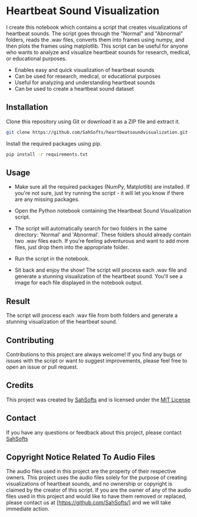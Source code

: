 # Heartbeat Sound Visualization

I create this notebook which contains a script that creates visualizations of heartbeat sounds. The script goes through the "Normal" and "Abnormal" folders, reads the .wav files, converts them into frames using numpy, and then plots the frames using matplotlib. This script can be useful for anyone who wants to analyze and visualize heartbeat sounds for research, medical, or educational purposes.

- Enables easy and quick visualization of heartbeat sounds
- Can be used for research, medical, or educational purposes
- Useful for analyzing and understanding heartbeat sounds
- Can be used to create a heartbeat sound dataset


## Installation

Clone this repository using Git or download it as a ZIP file and extract it.

```bash
git clone https://github.com/SahSofts/heartbeatsoundvisualization.git
```

Install the required packages using pip.

```bash
pip install -r requirements.txt
```

## Usage

- Make sure all the required packages (NumPy, Matplotlib) are installed. If you're not sure, just try running the script - it will let you know if there are any missing packages.

- Open the Python notebook containing the Heartbeat Sound Visualization script.

- The script will automatically search for two folders in the same directory: 'Normal' and 'Abnormal'. These folders should already contain two .wav files each. If you're feeling adventurous and want to add more files, just drop them into the appropriate folder.

- Run the script in the notebook.

- Sit back and enjoy the show! The script will process each .wav file and generate a stunning visualization of the heartbeat sound. You'll see a image for each file displayed in the notebook output.

## Result

The script will process each .wav file from both folders and generate a stunning visualization of the heartbeat sound.

## Contributing

Contributions to this project are always welcome! If you find any bugs or issues with the script or want to suggest improvements, please feel free to open an issue or pull request.

## Credits
This project was created by [SahSofts](https://github.com/SahSofts/) and is licensed under the [MIT License](https://opensource.org/licenses/MIT)


## Contact

If you have any questions or feedback about this project, please contact [SahSofts](https://www.linkedin.com/in/aibyazeemali/)


## Copyright Notice Related To Audio Files

The audio files used in this project are the property of their respective owners. This project uses the audio files solely for the purpose of creating visualizations of heartbeat sounds, and no ownership or copyright is claimed by the creator of this script. If you are the owner of any of the audio files used in this project and would like to have them removed or replaced, please contact us at [https://github.com/SahSofts/] and we will take immediate action.